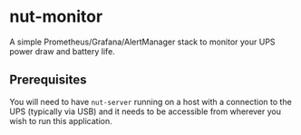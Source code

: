 # nut-monitor

A simple Prometheus/Grafana/AlertManager stack to monitor your UPS power draw and battery life. 

## Prerequisites

You will need to have `nut-server` running on a host with a connection to the UPS (typically via USB) and it needs to
be accessible from wherever you wish to run this application.